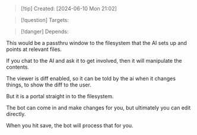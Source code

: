 
>[!tip] Created: [2024-06-10 Mon 21:02]

>[!question] Targets: 

>[!danger] Depends: 

This would be a passthru window to the filesystem that the AI sets up and points at relevant files.

If you chat to the AI and ask it to get involved, then it will manipulate the contents.

The viewer is diff enabled, so it can be told by the ai when it changes things, to show the diff to the user.

But it is a portal straight in to the filesystem.

The bot can come in and make changes for you, but ultimately you can edit directly.

When you hit save, the bot will process that for you.